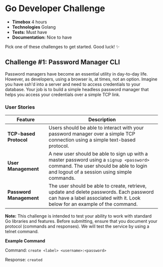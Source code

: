 # Go Developer Challenge

* **Timebox** 4 hours
* **Technologies** Golang
* **Tests:** Must have
* **Documentation:** Nice to have

Pick one of these challenges to get started.  Good luck! ✨

## Challenge #1: Password Manager CLI

Password managers have become an essential utility in day-to-day life.  However, as developers, using a browser is, at times, not an option.  Imagine you have ssh'd into a server and need to access credentials to your database.  Your job is to build a simple headless password manager that helps you access your credentials over a simple TCP link.

### User Stories

Feature | Description
------- | ----------
**TCP-based Protocol** | Users should be able to interact with your password manager over a simple TCP connection using a simple text-based protocol.
**User Management** | A new user should be able to sign up with a master password using a `signup <password>` command.  The user should be able to login and logout of a session using simple commands.
**Password Management** | The user should be able to create, retrieve, update and delete passwords.  Each password can have a label associated with it.  Look below for an example of the command.

**Note:** This challenge is intended to test your ability to work with standard Go libraries and features.  Before submitting, ensure that you document your protocol (commands and responses).  We will test the service by using a telnet command.

**Example Command** 

Command: `create <label> <username>:<password>`

Response: `created`
